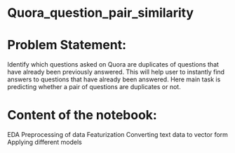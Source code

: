 # Quora_question_pair_similarity

# Problem Statement:

Identify which questions asked on Quora are duplicates of questions that have already been previously answered. This will help user to instantly find answers to questions that have already been answered. Here main task is predicting whether a pair of questions are duplicates or not.

# Content of the notebook:
EDA
Preprocessing of data
Featurization
Converting text data to vector form
Applying different models
